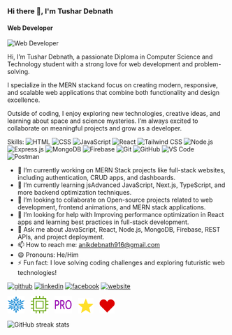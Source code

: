 ### Hi there 👋, I'm Tushar Debnath
#### Web Developer
![Web Developer](https://uploads.sitepoint.com/wp-content/uploads/2021/12/1638981799header.png)

Hi, I’m Tushar Debnath, a passionate Diploma in Computer Science and Technology student with a strong love for web development and problem-solving.

I specialize in the MERN stackand focus on creating modern, responsive, and scalable web applications that combine both functionality and design excellence.

Outside of coding, I enjoy exploring new technologies, creative ideas, and learning about space and science mysteries. I’m always excited to collaborate on meaningful projects and grow as a developer.

Skills:     ![HTML](https://img.shields.io/badge/HTML5-E34F26?style=flat&logo=html5&logoColor=white) ![CSS](https://img.shields.io/badge/CSS3-1572B6?style=flat&logo=css3&logoColor=white) ![JavaScript](https://img.shields.io/badge/JavaScript-F7DF1E?style=flat&logo=javascript&logoColor=black) ![React](https://img.shields.io/badge/React-61DAFB?style=flat&logo=react&logoColor=black) ![Tailwind CSS](https://img.shields.io/badge/Tailwind_CSS-38B2AC?style=flat&logo=tailwind-css&logoColor=white)   ![Node.js](https://img.shields.io/badge/Node.js-339933?style=flat&logo=node.js&logoColor=white) ![Express.js](https://img.shields.io/badge/Express.js-000000?style=flat&logo=express&logoColor=white)   ![MongoDB](https://img.shields.io/badge/MongoDB-47A248?style=flat&logo=mongodb&logoColor=white) ![Firebase](https://img.shields.io/badge/Firebase-FFCA28?style=flat&logo=firebase&logoColor=black)   ![Git](https://img.shields.io/badge/Git-F05032?style=flat&logo=git&logoColor=white) ![GitHub](https://img.shields.io/badge/GitHub-181717?style=flat&logo=github&logoColor=white) ![VS Code](https://img.shields.io/badge/VS_Code-007ACC?style=flat&logo=visual-studio-code&logoColor=white) ![Postman](https://img.shields.io/badge/Postman-FF6C37?style=flat&logo=postman&logoColor=white)

- 🔭 I’m currently working on MERN Stack projects like full-stack websites, including authentication, CRUD apps, and dashboards.   
- 🌱 I’m currently learning jsAdvanced JavaScript, Next.js, TypeScript, and more backend optimization techniques.   
- 👯 I’m looking to collaborate on Open-source projects related to web development, frontend animations, and MERN stack applications.   
- 🤔 I’m looking for help with Improving performance optimization in React apps and learning best practices in full-stack development.   
- 💬 Ask me about JavaScript, React, Node.js, MongoDB, Firebase, REST APIs, and project deployment.   
- 📫 How to reach me: anikdebnath916@gmail.com 
- 😄 Pronouns: He/Him   
- ⚡ Fun fact: I love solving coding challenges and exploring futuristic web technologies! 


[<img src='https://cdn.jsdelivr.net/npm/simple-icons@3.0.1/icons/github.svg' alt='github' height='40'>](https://github.com/https://github.com/Tushar3232)  [<img src='https://cdn.jsdelivr.net/npm/simple-icons@3.0.1/icons/linkedin.svg' alt='linkedin' height='40'>](https://www.linkedin.com/in/www.linkedin.com/in/tushar-debnath-267a58354/)  [<img src='https://cdn.jsdelivr.net/npm/simple-icons@3.0.1/icons/facebook.svg' alt='facebook' height='40'>](https://www.facebook.com/https://www.facebook.com/share/1Eot6decFV/)  [<img src='https://cdn.jsdelivr.net/npm/simple-icons@3.0.1/icons/icloud.svg' alt='website' height='40'>](https://chic-rugelach-160a88.netlify.app/)  

<a href='https://archiveprogram.github.com/'><img src='https://raw.githubusercontent.com/acervenky/animated-github-badges/master/assets/acbadge.gif' width='40' height='40'></a> <a href='https://docs.github.com/en/developers'><img src='https://raw.githubusercontent.com/acervenky/animated-github-badges/master/assets/devbadge.gif' width='40' height='40'></a> <a href='https://github.com/pricing'><img src='https://raw.githubusercontent.com/acervenky/animated-github-badges/master/assets/pro.gif' width='40' height='40'></a> <a href='https://stars.github.com/'><img src='https://raw.githubusercontent.com/acervenky/animated-github-badges/master/assets/starbadge.gif' width='35' height='35'></a> <a href='https://docs.github.com/en/github/supporting-the-open-source-community-with-github-sponsors'><img src='https://raw.githubusercontent.com/acervenky/animated-github-badges/master/assets/sponsorbadge.gif' width='35' height='35'></a> 

![GitHub streak stats](https://streak-stats.demolab.com/?user=https://github.com/Tushar3232)  

